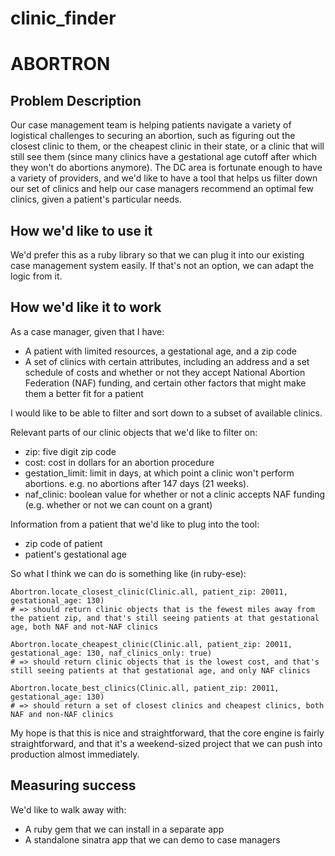 # clinic_finder
# ABORTRON 

## Problem Description

Our case management team is helping patients navigate a variety of logistical challenges to securing an abortion, such as figuring out the closest clinic to them, or the cheapest clinic in their state, or a clinic that will still see them (since many clinics have a gestational age cutoff after which they won't do abortions anymore). The DC area is fortunate enough to have a variety of providers, and we'd like to have a tool that helps us filter down our set of clinics and help our case managers recommend an optimal few clinics, given a patient's particular needs.

## How we'd like to use it

We'd prefer this as a ruby library so that we can plug it into our existing case management system easily. If that's not an option, we can adapt the logic from it.

## How we'd like it to work

As a case manager, given that I have:
* A patient with limited resources, a gestational age, and a zip code
* A set of clinics with certain attributes, including an address and a set schedule of costs and whether or not they accept National Abortion Federation (NAF) funding, and certain other factors that might make them a better fit for a patient

I would like to be able to filter and sort down to a subset of available clinics.

Relevant parts of our clinic objects that we'd like to filter on:
  * zip: five digit zip code
  * cost: cost in dollars for an abortion procedure
  * gestation_limit: limit in days, at which point a clinic won't perform abortions. e.g. no abortions after 147 days (21 weeks).
  * naf_clinic: boolean value for whether or not a clinic accepts NAF funding (e.g. whether or not we can count on a grant)

Information from a patient that we'd like to plug into the tool:
* zip code of patient
* patient's gestational age

So what I think we can do is something like (in ruby-ese):


```
Abortron.locate_closest_clinic(Clinic.all, patient_zip: 20011, gestational_age: 130)
# => should return clinic objects that is the fewest miles away from the patient zip, and that's still seeing patients at that gestational age, both NAF and not-NAF clinics

Abortron.locate_cheapest_clinic(Clinic.all, patient_zip: 20011, gestational_age: 130, naf_clinics_only: true)
# => should return clinic objects that is the lowest cost, and that's still seeing patients at that gestational age, and only NAF clinics

Abortron.locate_best_clinics(Clinic.all, patient_zip: 20011, gestational_age: 130)
# => should return a set of closest clinics and cheapest clinics, both NAF and non-NAF clinics
```

My hope is that this is nice and straightforward, that the core engine is fairly straightforward, and that it's a weekend-sized project that we can push into production almost immediately.

## Measuring success

We'd like to walk away with:

* A ruby gem that we can install in a separate app
* A standalone sinatra app that we can demo to case managers
